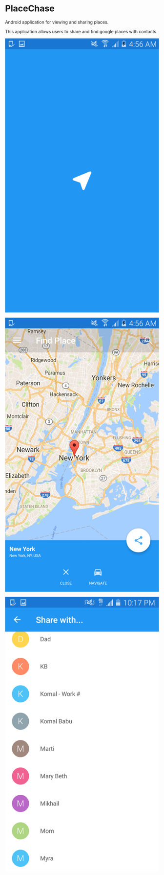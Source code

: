 # PlaceChase
Android application for viewing and sharing places.

This application allows users to share and find google places with contacts.

![solarized palette](https://github.com/rhill345/PlaceChase/blob/master/screen_splash.png)

![solarized palette](https://github.com/rhill345/PlaceChase/blob/master/screen_nav.png)

![solarized palette](https://github.com/rhill345/PlaceChase/blob/master/screen_share.png)

